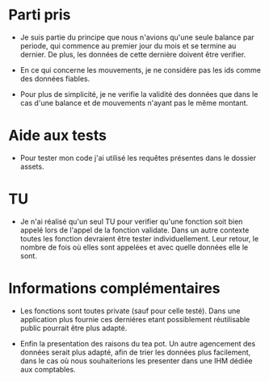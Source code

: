# Parti pris

- Je suis partie du principe que nous n'avions qu'une seule balance par periode, qui commence au premier jour du mois et se termine au dernier. De plus, les données de cette dernière doivent être verifier.

- En ce qui concerne les mouvements, je ne considére pas les ids comme des données fiables.

- Pour plus de simplicité, je ne verifie la validité des données que dans le cas d'une balance et de mouvements n'ayant pas le même montant. 

# Aide aux tests

- Pour tester mon code j'ai utilisé les requêtes présentes dans le dossier assets.

# TU

- Je n'ai réalisé qu'un seul TU pour verifier qu'une fonction soit bien appelé lors de l'appel de la fonction validate. Dans un autre contexte toutes les fonction devraient être tester individuellement. Leur retour, le nombre de fois où elles sont appelées et avec quelle données elle le sont. 

# Informations complémentaires 

- Les fonctions sont toutes private (sauf pour celle testé). Dans une application plus fournie ces derniéres etant possiblement réutilisable public pourrait être plus adapté.

- Enfin la presentation des raisons du tea pot. Un autre agencement des données serait plus adapté, afin de trier les données plus facilement, dans le cas où nous souhaiterions les presenter dans une IHM dédiée aux comptables. 